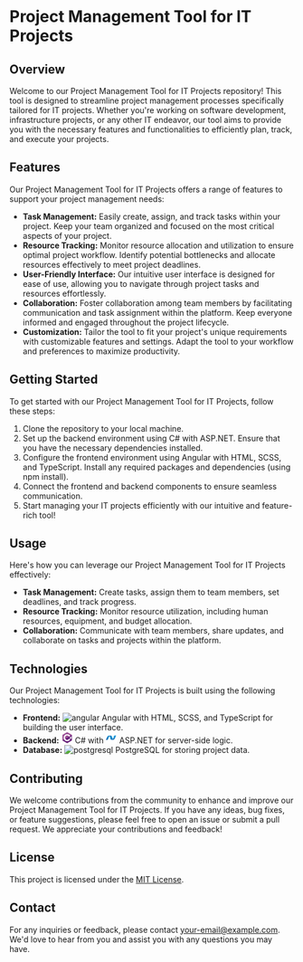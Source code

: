 # Project Management Tool for IT Projects

## Overview
Welcome to our Project Management Tool for IT Projects repository! This tool is designed to streamline project management processes specifically tailored for IT projects. Whether you're working on software development, infrastructure projects, or any other IT endeavor, our tool aims to provide you with the necessary features and functionalities to efficiently plan, track, and execute your projects.

## Features
Our Project Management Tool for IT Projects offers a range of features to support your project management needs:
- **Task Management:** Easily create, assign, and track tasks within your project. Keep your team organized and focused on the most critical aspects of your project.
- **Resource Tracking:** Monitor resource allocation and utilization to ensure optimal project workflow. Identify potential bottlenecks and allocate resources effectively to meet project deadlines.
- **User-Friendly Interface:** Our intuitive user interface is designed for ease of use, allowing you to navigate through project tasks and resources effortlessly.
- **Collaboration:** Foster collaboration among team members by facilitating communication and task assignment within the platform. Keep everyone informed and engaged throughout the project lifecycle.
- **Customization:** Tailor the tool to fit your project's unique requirements with customizable features and settings. Adapt the tool to your workflow and preferences to maximize productivity.

## Getting Started
To get started with our Project Management Tool for IT Projects, follow these steps:
1. Clone the repository to your local machine.
2. Set up the backend environment using C# with ASP.NET. Ensure that you have the necessary dependencies installed.
3. Configure the frontend environment using Angular with HTML, SCSS, and TypeScript. Install any required packages and dependencies (using npm install).
4. Connect the frontend and backend components to ensure seamless communication.
5. Start managing your IT projects efficiently with our intuitive and feature-rich tool!

## Usage
Here's how you can leverage our Project Management Tool for IT Projects effectively:
- **Task Management:** Create tasks, assign them to team members, set deadlines, and track progress.
- **Resource Tracking:** Monitor resource utilization, including human resources, equipment, and budget allocation.
- **Collaboration:** Communicate with team members, share updates, and collaborate on tasks and projects within the platform.

## Technologies
Our Project Management Tool for IT Projects is built using the following technologies:
- **Frontend:** 
  <img src="https://angular.io/assets/images/logos/angular/angular.svg" alt="angular" width="20" height="20"/> Angular with HTML, SCSS, and TypeScript for building the user interface.
- **Backend:** 
  <img src="https://raw.githubusercontent.com/devicons/devicon/master/icons/csharp/csharp-original.svg" alt="csharp" width="20" height="20"/> C# with 
  <img src="https://raw.githubusercontent.com/devicons/devicon/master/icons/dot-net/dot-net-original.svg" alt="dotnet" width="20" height="20"/> ASP.NET for server-side logic.
- **Database:** 
  <img src="https://www.vectorlogo.zone/logos/postgresql/postgresql-icon.svg" alt="postgresql" width="20" height="20"/> PostgreSQL for storing project data.

## Contributing
We welcome contributions from the community to enhance and improve our Project Management Tool for IT Projects. If you have any ideas, bug fixes, or feature suggestions, please feel free to open an issue or submit a pull request. We appreciate your contributions and feedback!

## License
This project is licensed under the [MIT License](LICENSE).

## Contact
For any inquiries or feedback, please contact [your-email@example.com](mailto:your-email@example.com). We'd love to hear from you and assist you with any questions you may have.
